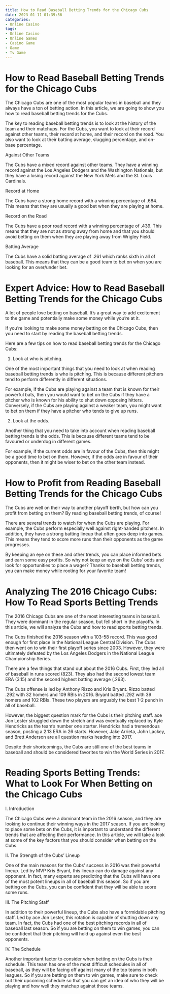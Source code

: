 ```yaml
---
title: How to Read Baseball Betting Trends for the Chicago Cubs
date: 2023-01-11 01:39:56
categories:
- Online Casino
tags:
- Online Casino
- Online Games
- Casino Game
- Game
- Tv Game
---
```



#  How to Read Baseball Betting Trends for the Chicago Cubs

The Chicago Cubs are one of the most popular teams in baseball and they always have a ton of betting action. In this article, we are going to show you how to read baseball betting trends for the Cubs.

The key to reading baseball betting trends is to look at the history of the team and their matchups. For the Cubs, you want to look at their record against other teams, their record at home, and their record on the road. You also want to look at their batting average, slugging percentage, and on-base percentage.

Against Other Teams

The Cubs have a mixed record against other teams. They have a winning record against the Los Angeles Dodgers and the Washington Nationals, but they have a losing record against the New York Mets and the St. Louis Cardinals.

Record at Home

The Cubs have a strong home record with a winning percentage of .684. This means that they are usually a good bet when they are playing at home.

Record on the Road

The Cubs have a poor road record with a winning percentage of .439. This means that they are not as strong away from home and that you should avoid betting on them when they are playing away from Wrigley Field.

Batting Average

The Cubs have a solid batting average of .261 which ranks sixth in all of baseball. This means that they can be a good team to bet on when you are looking for an over/under bet.

#  Expert Advice: How to Read Baseball Betting Trends for the Chicago Cubs

A lot of people love betting on baseball. It’s a great way to add excitement to the game and potentially make some money while you’re at it.

If you’re looking to make some money betting on the Chicago Cubs, then you need to start by reading the baseball betting trends.

Here are a few tips on how to read baseball betting trends for the Chicago Cubs:

1. Look at who is pitching.

One of the most important things that you need to look at when reading baseball betting trends is who is pitching. This is because different pitchers tend to perform differently in different situations.

For example, if the Cubs are playing against a team that is known for their powerful bats, then you would want to bet on the Cubs if they have a pitcher who is known for his ability to shut down opposing hitters. Conversely, if the Cubs are playing against a weaker team, you might want to bet on them if they have a pitcher who tends to give up runs.

2. Look at the odds.

Another thing that you need to take into account when reading baseball betting trends is the odds. This is because different teams tend to be favoured or underdog in different games.

For example, if the current odds are in favour of the Cubs, then this might be a good time to bet on them. However, if the odds are in favour of their opponents, then it might be wiser to bet on the other team instead.

#  How to Profit from Reading Baseball Betting Trends for the Chicago Cubs

The Cubs are well on their way to another playoff berth, but how can you profit from betting on them? By reading baseball betting trends, of course!

There are several trends to watch for when the Cubs are playing. For example, the Cubs perform especially well against right-handed pitchers. In addition, they have a strong batting lineup that often goes deep into games. This means they tend to score more runs than their opponents as the game progresses.

By keeping an eye on these and other trends, you can place informed bets and earn some easy profits. So why not keep an eye on the Cubs’ odds and look for opportunities to place a wager? Thanks to baseball betting trends, you can make money while rooting for your favorite team!

# Analyzing The 2016 Chicago Cubs: How To Read Sports Betting Trends 

The 2016 Chicago Cubs are one of the most interesting teams in baseball. They were dominant in the regular season, but fell short in the playoffs. In this article, we will analyze the Cubs and how to read sports betting trends.

The Cubs finished the 2016 season with a 103-58 record. This was good enough for first place in the National League Central Division. The Cubs then went on to win their first playoff series since 2003. However, they were ultimately defeated by the Los Angeles Dodgers in the National League Championship Series.

There are a few things that stand out about the 2016 Cubs. First, they led all of baseball in runs scored (823). They also had the second lowest team ERA (3.15) and the second highest batting average (.263).

The Cubs offense is led by Anthony Rizzo and Kris Bryant. Rizzo batted .292 with 32 homers and 109 RBIs in 2016. Bryant batted .292 with 39 homers and 102 RBIs. These two players are arguably the best 1-2 punch in all of baseball.

However, the biggest question mark for the Cubs is their pitching staff. ace Jon Lester struggled down the stretch and was eventually replaced by Kyle Hendricks as the team’s number one starter. Hendricks had a tremendous season, posting a 2.13 ERA in 26 starts. However, Jake Arrieta, John Lackey, and Brett Anderson are all question marks heading into 2017.

Despite their shortcomings, the Cubs are still one of the best teams in baseball and should be considered favorites to win the World Series in 2017.

# Reading Sports Betting Trends: What to Look For When Betting on the Chicago Cubs
I. Introduction

The Chicago Cubs were a dominant team in the 2016 season, and they are looking to continue their winning ways in the 2017 season. If you are looking to place some bets on the Cubs, it is important to understand the different trends that are affecting their performance. In this article, we will take a look at some of the key factors that you should consider when betting on the Cubs.

II. The Strength of the Cubs’ Lineup

One of the main reasons for the Cubs’ success in 2016 was their powerful lineup. Led by MVP Kris Bryant, this lineup can do damage against any opponent. In fact, many experts are predicting that the Cubs will have one of the most potent lineups in all of baseball this season. So if you are betting on the Cubs, you can be confident that they will be able to score some runs.

III. The Pitching Staff

In addition to their powerful lineup, the Cubs also have a formidable pitching staff. Led by ace Jon Lester, this rotation is capable of shutting down any team. In fact, the Cubs had one of the best pitching records in all of baseball last season. So if you are betting on them to win games, you can be confident that their pitching will hold up against even the best opponents.

IV. The Schedule

Another important factor to consider when betting on the Cubs is their schedule. This team has one of the most difficult schedules in all of baseball, as they will be facing off against many of the top teams in both leagues. So if you are betting on them to win games, make sure to check out their upcoming schedule so that you can get an idea of who they will be playing and how well they matchup against those teams.